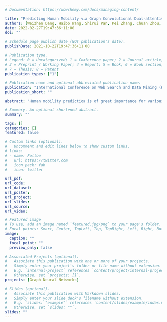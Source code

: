 ```yaml
---
# Documentation: https://wowchemy.com/docs/managing-content/

title: "Predicting Human Mobility via Graph Convolutional Dual-attentive Networks"
authors: [Weizhen Dang, Haibo Wang, Shirui Pan, Pei Zhang, Chuan Zhou, Xin Chen, Jilong Wang]
date: 2022-02-27T19:47:36+11:00
doi: ""

# Schedule page publish date (NOT publication's date).
publishDate: 2021-10-22T19:47:36+11:00

# Publication type.
# Legend: 0 = Uncategorized; 1 = Conference paper; 2 = Journal article;
# 3 = Preprint / Working Paper; 4 = Report; 5 = Book; 6 = Book section;
# 7 = Thesis; 8 = Patent
publication_types: ["1"]

# Publication name and optional abbreviated publication name.
publication: "International Conference on Web Search and Data Mining (WSDM 22)"
publication_short: ""

abstract: "Human mobility prediction is of great importance for various applications such as smart transportation and personalized recommender systems. Although many traditional pattern-based methods and deep models (e.g., recurrent neural networks) based methods have been developed for this task, they essentially do not well cope with the sparsity and inaccuracy of trajectory data and the complicated high-order nature of the sequential dependency, which are typical challenges in mobility prediction. To solve the problems, this paper proposes a novel framework named Graph Convolutional Dual-attentive Networks (GCDAN), which consists of two modules: spatio-temporal embedding and trajectory encoder-decoder. The first module employs a bidirectional diffusion graph convolution to preserve the spatial dependency in the location embedding. The second module employs a dual-attentive mechanism based on a Sequence to Sequence architecture to effectively extract the long-range sequential dependency within a trajectory and the correlation between different trajectories for predictions. Extensive experiments on three real-world datasets show that GCDAN achieves significant performance gain compared with state-of-the-art baselines."

# Summary. An optional shortened abstract.
summary: ""

tags: []
categories: []
featured: false

# Custom links (optional).
#   Uncomment and edit lines below to show custom links.
# links:
# - name: Follow
#   url: https://twitter.com
#   icon_pack: fab
#   icon: twitter

url_pdf:
url_code:
url_dataset:
url_poster:
url_project:
url_slides:
url_source:
url_video:

# Featured image
# To use, add an image named `featured.jpg/png` to your page's folder. 
# Focal points: Smart, Center, TopLeft, Top, TopRight, Left, Right, BottomLeft, Bottom, BottomRight.
image:
  caption: ""
  focal_point: ""
  preview_only: false

# Associated Projects (optional).
#   Associate this publication with one or more of your projects.
#   Simply enter your project's folder or file name without extension.
#   E.g. `internal-project` references `content/project/internal-project/index.md`.
#   Otherwise, set `projects: []`.
projects: [Graph Neural Networks]

# Slides (optional).
#   Associate this publication with Markdown slides.
#   Simply enter your slide deck's filename without extension.
#   E.g. `slides: "example"` references `content/slides/example/index.md`.
#   Otherwise, set `slides: ""`.
slides: ""
---
```

